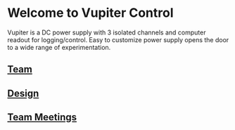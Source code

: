 # Welcome to Vupiter Control


Vupiter is a DC power supply with 3 isolated channels and computer readout for logging/control. 
Easy to customize power supply opens the door to a wide range of experimentation.


## 

## [Team](https://ams0187.github.io/Vupiter/members)         
## [Design](https://ams0187.github.io/Vupiter/design) 
## [Team Meetings](https://ams0187.github.io/Vupiter/minutes)
